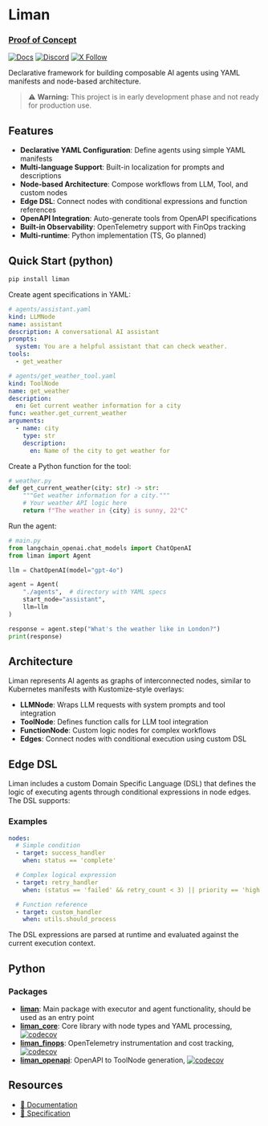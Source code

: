 # Liman

### [Proof of Concept](https://www.liman-ai.dev/docs/poc)

[![Docs](https://img.shields.io/badge/docs-read-brightgreen?logo=nextdotjs)](https://liman-ai.vercel.app/docs/poc)
[![Discord](https://dcbadge.limes.pink/api/server/https://discord.gg/rmucxEzSyY?compact=true&style=flat)](https://discord.gg/rmucxEzSyY) [![X Follow](https://img.shields.io/twitter/follow/liman_ai?style=social)](https://x.com/liman_ai)

Declarative framework for building composable AI agents using YAML manifests and node-based architecture.

> ⚠️ **Warning:** This project is in early development phase and not ready for production use.

## Features

- **Declarative YAML Configuration**: Define agents using simple YAML manifests
- **Multi-language Support**: Built-in localization for prompts and descriptions
- **Node-based Architecture**: Compose workflows from LLM, Tool, and custom nodes
- **Edge DSL**: Connect nodes with conditional expressions and function references
- **OpenAPI Integration**: Auto-generate tools from OpenAPI specifications
- **Built-in Observability**: OpenTelemetry support with FinOps tracking
- **Multi-runtime**: Python implementation (TS, Go planned)

## Quick Start (python)

```bash
pip install liman
```

Create agent specifications in YAML:

```yaml
# agents/assistant.yaml
kind: LLMNode
name: assistant
description: A conversational AI assistant
prompts:
  system: You are a helpful assistant that can check weather.
tools:
  - get_weather
```

```yaml
# agents/get_weather_tool.yaml
kind: ToolNode
name: get_weather
description:
  en: Get current weather information for a city
func: weather.get_current_weather
arguments:
  - name: city
    type: str
    description:
      en: Name of the city to get weather for
```

Create a Python function for the tool:

```python
# weather.py
def get_current_weather(city: str) -> str:
    """Get weather information for a city."""
    # Your weather API logic here
    return f"The weather in {city} is sunny, 22°C"
```

Run the agent:

```python
# main.py
from langchain_openai.chat_models import ChatOpenAI
from liman import Agent

llm = ChatOpenAI(model="gpt-4o")

agent = Agent(
    "./agents",  # directory with YAML specs
    start_node="assistant",
    llm=llm
)

response = agent.step("What's the weather like in London?")
print(response)
```

## Architecture

Liman represents AI agents as graphs of interconnected nodes, similar to Kubernetes manifests with Kustomize-style overlays:

- **LLMNode**: Wraps LLM requests with system prompts and tool integration
- **ToolNode**: Defines function calls for LLM tool integration
- **FunctionNode**: Custom logic nodes for complex workflows
- **Edges**: Connect nodes with conditional execution using custom DSL

## Edge DSL

Liman includes a custom Domain Specific Language (DSL) that defines the logic of executing agents through conditional expressions in node edges. The DSL supports:

### Examples

```yaml
nodes:
  # Simple condition
  - target: success_handler
    when: status == 'complete'

  # Complex logical expression
  - target: retry_handler
    when: (status == 'failed' && retry_count < 3) || priority == 'high'

  # Function reference
  - target: custom_handler
    when: utils.should_process
```

The DSL expressions are parsed at runtime and evaluated against the current execution context.

## Python

### Packages

- [**liman**](python/packages/liman): Main package with executor and agent functionality, should be used as an entry point
- [**liman_core**](python/packages/liman_core): Core library with node types and YAML processing, [![codecov](https://codecov.io/gh/gurobokum/liman/graph/badge.svg?token=PMKWXNBF1K&component=python/liman_core)](https://codecov.io/gh/gurobokum/liman?components[0]=python/liman_core)
- [**liman_finops**](python/packages/liman_finops): OpenTelemetry instrumentation and cost tracking, [![codecov](https://codecov.io/gh/gurobokum/liman/graph/badge.svg?token=PMKWXNBF1K&component=python/liman_finops)](https://codecov.io/gh/gurobokum/liman?components[0]=python/liman_finops)
- [**liman_openapi**](python/packages/liman_openapi): OpenAPI to ToolNode generation, [![codecov](https://codecov.io/gh/gurobokum/liman/graph/badge.svg?token=PMKWXNBF1K&component=python/liman_openapi)](https://codecov.io/gh/gurobokum/liman?components[0]=python/liman_openapi)

## Resources

- [📖 Documentation](https://liman-ai.vercel.app/docs/poc)
- [🔧 Specification](https://liman-ai.vercel.app/docs/specification/node)
